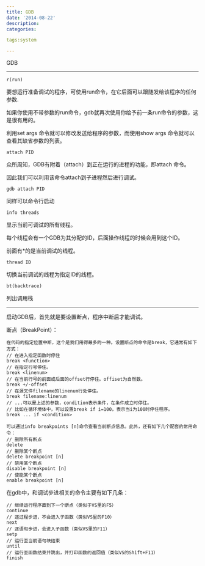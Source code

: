 ```yaml
---
title: GDB
date: '2014-08-22'
description:
categories:

tags:system

---
```


GDB

---

	r(run)

要想运行准备调试的程序，可使用run命令，在它后面可以跟随发给该程序的任何参数.

如果你使用不带参数的run命令，gdb就再次使用你给予前一条run命令的参数，这是很有用的。

利用set args 命令就可以修改发送给程序的参数，而使用show args 命令就可以查看其缺省参数的列表。

>

	attach PID

众所周知，GDB有附着（attach）到正在运行的进程的功能，即attach <pid>命令。

因此我们可以利用该命令attach到子进程然后进行调试。

>

	gdb attach PID

同样可以命令行启动

>

	info threads 

显示当前可调试的所有线程。

每个线程会有一个GDB为其分配的ID，后面操作线程的时候会用到这个ID。

前面有*的是当前调试的线程。

>

	thread ID 

切换当前调试的线程为指定ID的线程。

>

	bt(backtrace)

列出调用栈

>

---

>

启动GDB后，首先就是要设置断点，程序中断后才能调试。

>

断点（BreakPoint）：

>

	在代码的指定位置中断，这个是我们用得最多的一种。设置断点的命令是break，它通常有如下方式：
	// 在进入指定函数时停住
	break <function> 
	// 在指定行号停住。
	break <linenum>
	// 在当前行号的前面或后面的offset行停住。offiset为自然数。
	break +/-offset
	// 在源文件filename的linenum行处停住。
	break filename:linenum 
	// ...可以是上述的参数，condition表示条件，在条件成立时停住。
	// 比如在循环境体中，可以设置break if i=100，表示当i为100时停住程序。
	break ... if <condition> 

	可以通过info breakpoints [n]命令查看当前断点信息。此外，还有如下几个配套的常用命令：
	// 删除所有断点
	delete
	// 删除某个断点
	delete breakpoint [n]
	// 禁用某个断点
	disable breakpoint [n] 
	// 使能某个断点
	enable breakpoint [n]

>

在gdb中，和调试步进相关的命令主要有如下几条：

>

	// 继续运行程序直到下一个断点（类似于VS里的F5）
	continue 
	// 逐过程步进，不会进入子函数（类似VS里的F10）
	next 
	// 逐语句步进，会进入子函数（类似VS里的F11）
	setp 
	// 运行至当前语句块结束
	until
	// 运行至函数结束并跳出，并打印函数的返回值（类似VS的Shift+F11）
	finish

 
